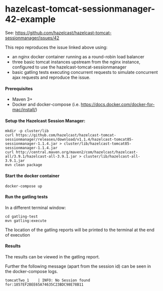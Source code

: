 # hazelcast-tomcat-sessionmanager-42-example

See: https://github.com/hazelcast/hazelcast-tomcat-sessionmanager/issues/42

This repo reproduces the issue linked above using:
 
* an nginx docker container running as a round-robin load balancer 
* three basic tomcat instances upstream from the nginx instance, configured to use the hazelcast-tomcat-sessionmanager
* basic gatling tests executing concurrent requests to simulate concurrent ajax requests and reproduce the issue.

#### Prerequisites
* Maven 3+
* Docker and docker-compose (i.e. https://docs.docker.com/docker-for-mac/install/)


#### Setup the Hazelcast Session Manager:

```
mkdir -p cluster/lib
curl https://github.com/hazelcast/hazelcast-tomcat-sessionmanager/releases/download/v1.1.4/hazelcast-tomcat85-sessionmanager-1.1.4.jar > cluster/lib/hazelcast-tomcat85-sessionmanager-1.1.4.jar
curl http://central.maven.org/maven2/com/hazelcast/hazelcast-all/3.9.1/hazelcast-all-3.9.1.jar > cluster/lib/hazelcast-all-3.9.1.jar
mvn clean package
```

#### Start the docker container 
```
docker-compose up
```

#### Run the gatling tests
In a different terminal window:
```
cd gatling-test
mvn gatling:execute
```

The location of the gatling reports will be printed to the terminal at the end of execution

#### Results
The results can be viewed in the gatling report. 
 
Further the following message (apart from the session id) can be seen in the docker-compose logs.
```
tomcatTwo_1    | INFO: No Session found for:1857EF2BEE65A74635C23BDC98E78B11
```

